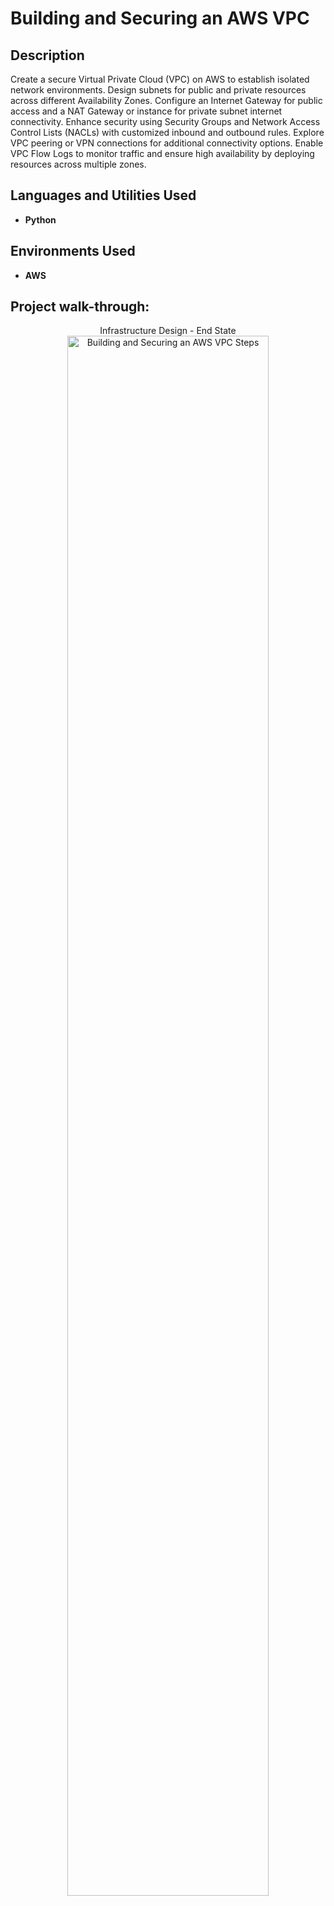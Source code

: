 <h1>Building and Securing an AWS VPC</h1>



<h2>Description</h2>
Create a secure Virtual Private Cloud (VPC) on AWS to establish isolated network environments. Design subnets for public and private resources across different Availability Zones. Configure an Internet Gateway for public access and a NAT Gateway or instance for private subnet internet connectivity. Enhance security using Security Groups and Network Access Control Lists (NACLs) with customized inbound and outbound rules. Explore VPC peering or VPN connections for additional connectivity options. Enable VPC Flow Logs to monitor traffic and ensure high availability by deploying resources across multiple zones. 
<br />


<h2>Languages and Utilities Used</h2>

- <b>Python</b> 


<h2>Environments Used </h2>

- <b>AWS</b> 

<h2>Project walk-through:</h2>

<p align="center">
Infrastructure Design - End State <br/>
<img src="https://i.imgur.com/cUYFkwh.pngg" height="80%" width="80%" alt="Building and Securing an AWS VPC Steps"/>
 
<br />
<br />

</p>

<!--
 ```diff
- text in red
+ text in green
! text in orange
# text in gray
@@ text in purple (and bold)@@
```
--!>
